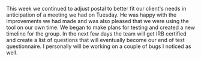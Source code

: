 This week we continued to adjust postal to better fit our client's needs in anticipation of a meeting we had on Tuesday. He was happy with the improvements we had made and was also pleased that we were using the tool on our own time. We began to make plans for testing and created a new timeline for the group. In the next few days the team will get IRB certified and create a list of questions that will eventually become our end of test questionnaire. I personally will be working on a couple of bugs I noticed as well.